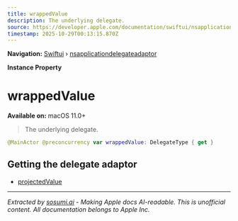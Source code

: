 ```yaml
---
title: wrappedValue
description: The underlying delegate.
source: https://developer.apple.com/documentation/swiftui/nsapplicationdelegateadaptor/wrappedvalue
timestamp: 2025-10-29T00:13:15.870Z
---
```


**Navigation:** [Swiftui](/documentation/swiftui) › [nsapplicationdelegateadaptor](/documentation/swiftui/nsapplicationdelegateadaptor)

**Instance Property**

# wrappedValue

**Available on:** macOS 11.0+

> The underlying delegate.

```swift
@MainActor @preconcurrency var wrappedValue: DelegateType { get }
```

## Getting the delegate adaptor

- [projectedValue](/documentation/swiftui/nsapplicationdelegateadaptor/projectedvalue)

---

*Extracted by [sosumi.ai](https://sosumi.ai) - Making Apple docs AI-readable.*
*This is unofficial content. All documentation belongs to Apple Inc.*
